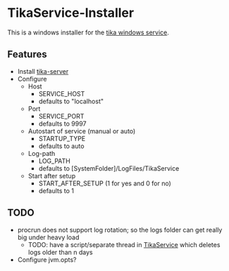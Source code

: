 # TikaService-Installer

This is a windows installer for the [tika windows service](https://github.com/wbicode/TikaService).

## Features

* Install [tika-server](https://github.com/apache/tika/tree/master/tika-server)
* Configure
  * Host
    * SERVICE_HOST
    * defaults to "localhost"
  * Port
    * SERVICE_PORT
    * defaults to 9997
  * Autostart of service (manual or auto)
    * STARTUP_TYPE
    * defaults to auto
  * Log-path
    * LOG_PATH
    * defaults to [SystemFolder]/LogFiles/TikaService
  * Start after setup
    * START_AFTER_SETUP (1 for yes and 0 for no)
    * defaults to 1



## TODO

* procrun does not support log rotation; so the logs folder can get really big under heavy load
  * TODO: have a script/separate thread in [TikaService]() which deletes logs older than n days
* Configure jvm.opts?